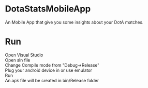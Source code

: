 # DotaStatsMobileApp
An Mobile App that give you some insights about your DotA matches.
# Run
Open Visual Studio</br>
Open sln file</br>
Change Compile mode from "Debug->Release"</br>
Plug your android device in or use emulator </br>
Run</br>
An apk file will be created in bin/Release folder</br>
